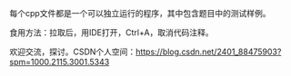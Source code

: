 每个cpp文件都是一个可以独立运行的程序，其中包含题目中的测试样例。  

食用方法：拉取后，用IDE打开，Ctrl+A，取消代码注释。  

欢迎交流，探讨。CSDN个人空间：https://blog.csdn.net/2401_88475903?spm=1000.2115.3001.5343
